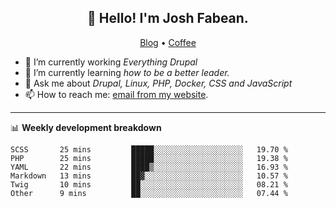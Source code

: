 <h2 align="center">👋 Hello! I'm Josh Fabean.</h2>
<p align="center">
  <a href="https://joshfabean.com">Blog</a> •
  <a href="https://www.buymeacoffee.com/LSxne6Yr4">Coffee</a>
</p>

- 🔭 I’m currently working *Everything Drupal*
- 🌱 I’m currently learning *how to be a better leader.*
- 💬 Ask me about *Drupal, Linux, PHP, Docker, CSS and JavaScript*
- 📫 How to reach me: [email from my website](https://joshfabean.com).

-------

📊 **Weekly development breakdown**
<!--START_SECTION:waka-->

```text
SCSS       25 mins         █████░░░░░░░░░░░░░░░░░░░░   19.70 %
PHP        25 mins         █████░░░░░░░░░░░░░░░░░░░░   19.38 %
YAML       22 mins         ████▒░░░░░░░░░░░░░░░░░░░░   16.93 %
Markdown   13 mins         ██▓░░░░░░░░░░░░░░░░░░░░░░   10.57 %
Twig       10 mins         ██░░░░░░░░░░░░░░░░░░░░░░░   08.21 %
Other      9 mins          ██░░░░░░░░░░░░░░░░░░░░░░░   07.44 %
```

<!--END_SECTION:waka-->

<!--
**fabean/fabean** is a ✨ _special_ ✨ repository because its `README.md` (this file) appears on your GitHub profile.

Here are some ideas to get you started:

- 🔭 I’m currently working on ...
- 🌱 I’m currently learning ...
- 👯 I’m looking to collaborate on ...
- 🤔 I’m looking for help with ...
- 💬 Ask me about ...
- 📫 How to reach me: ...
- 😄 Pronouns: ...
- ⚡ Fun fact: ...
-->
